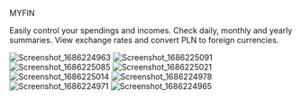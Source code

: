 MYFIN

Easily control your spendings and incomes. 
Check daily, monthly and yearly summaries. 
View exchange rates and convert PLN to foreign currencies.


![Screenshot_1686224963](https://github.com/patrykstraczek/myfin/assets/106317125/7624141a-2986-42fc-97ed-1c982d09a561)
![Screenshot_1686225091](https://github.com/patrykstraczek/myfin/assets/106317125/55ac3d38-108d-44e6-b828-586754f77925)
![Screenshot_1686225085](https://github.com/patrykstraczek/myfin/assets/106317125/7b06a4b2-adb5-4b32-acd7-8a6eaee76f81)
![Screenshot_1686225021](https://github.com/patrykstraczek/myfin/assets/106317125/9ed4c332-01b1-4fd2-9dec-76e3639e4ec3)
![Screenshot_1686225014](https://github.com/patrykstraczek/myfin/assets/106317125/224dddc5-bc51-4e28-91ff-3fbe93e43904)
![Screenshot_1686224978](https://github.com/patrykstraczek/myfin/assets/106317125/2567f97e-776c-404d-86b2-39757d2d1a6d)
![Screenshot_1686224971](https://github.com/patrykstraczek/myfin/assets/106317125/70081907-bfbb-484a-a429-cba602c9efd2)
![Screenshot_1686224965](https://github.com/patrykstraczek/myfin/assets/106317125/d99ed643-d3dc-43a0-a84f-8f11caae79ad)
